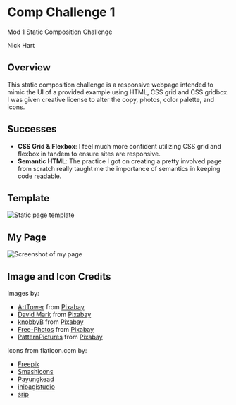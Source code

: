 # Comp Challenge 1  

Mod 1 Static Composition Challenge  

Nick Hart

## Overview  

This static composition challenge is a responsive webpage intended to mimic the UI of a provided example using HTML, CSS grid and CSS gridbox. I was given creative license to alter the copy, photos, color palette, and icons.  

## Successes  

- **CSS Grid & Flexbox**: I feel much more confident utilizing CSS grid and flexbox in tandem to ensure sites are
responsive.  
- **Semantic HTML**: The practice I got on creating a pretty involved page from scratch really taught me the importance
of semantics in keeping code readable.

## Template  

![Static page template]("assets/comp1template.png")

## My Page  

![Screenshot of my page]("assets/mypage.png")

## Image and Icon Credits  

Images by:
- [ArtTower]("https://pixabay.com/users/ArtTower-5337/?utm_source=link-attribution&amp;utm_medium=referral&amp;utm_campaign=image&amp;utm_content=53621") from
[Pixabay]("https://pixabay.com/?utm_source=link-attribution&amp;utm_medium=referral&amp;utm_campaign=image&amp;utm_content=53621")  
- [David Mark]("https://pixabay.com/users/12019-12019/?utm_source=link-attribution&amp;utm_medium=referral&amp;utm_campaign=image&amp;utm_content=1587301") from
[Pixabay]("https://pixabay.com/?utm_source=link-attribution&amp;utm_medium=referral&amp;utm_campaign=image&amp;utm_content=1587301")  
- [knobbyB]("https://pixabay.com/users/knobbyB-16334231/?utm_source=link-attribution&amp;utm_medium=referral&amp;utm_campaign=image&amp;utm_content=5121573") from
[Pixabay]("https://pixabay.com/?utm_source=link-attribution&amp;utm_medium=referral&amp;utm_campaign=image&amp;utm_content=5121573")  
- [Free-Photos]("https://pixabay.com/photos/?utm_source=link-attribution&amp;utm_medium=referral&amp;utm_campaign=image&amp;utm_content=690046") from
[Pixabay]("https://pixabay.com/?utm_source=link-attribution&amp;utm_medium=referral&amp;utm_campaign=image&amp;utm_content=690046")  
- [PatternPictures]("https://pixabay.com/users/PatternPictures-622877/?utm_source=link-attribution&amp;utm_medium=referral&amp;utm_campaign=image&amp;utm_content=1128815") from
[Pixabay]("https://pixabay.com/?utm_source=link-attribution&amp;utm_medium=referral&amp;utm_campaign=image&amp;utm_content=1128815")  

Icons from flaticon.com by:
- [Freepik]("http://www.freepik.com/")  
- [Smashicons]("https://smashicons.com/")  
- [Payungkead]("https://www.flaticon.com/free-icon/mountain_1847078?term=hills&page=2&position=64")
- [inipagistudio]("https://www.flaticon.com/authors/inipagistudio")  
- [srip]("https://www.flaticon.com/authors/srip")
